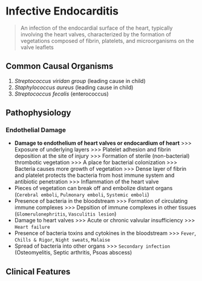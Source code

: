 # Infective Endocarditis

> An infection of the endocardial surface of the heart, typically involving the heart valves, characterized by the formation of vegetations composed of fibrin, platelets, and microorganisms on the valve leaflets

## Common Causal Organisms

1. _Streptococcus viridan group_ (leading cause in child)
1. _Staphylococcus aureus_ (leading cause in child)
1. _Streptococcus fecalis_ (enterococcus)

## Pathophysiology

### Endothelial Damage

- **Damage to endothelium of heart valves or endocardium of heart** >>> Exposure of underlying layers >>> Platelet adhesion and fibrin deposition at the site of injury >>> Formation of sterile (non-bacterial) thrombotic vegetation >>> A place for bacterial colonization >>> Bacteria causes more growth of vegetation >>> Dense layer of fibrin and platelet protects the bacteria from host immune system and antibiotic penetration >>> Inflammation of the heart valve
- Pieces of vegetation can break off and embolize distant organs (`Cerebral emboli`, `Pulmonary emboli`, `Systemic emboli`)
- Presence of bacteria in the bloodstream >>> Formation of circulating immune complexes >>> Depsition of immune complexes in other tissues (`Glomerulonephritis`, `Vasculitis lesion`)
- Damage to heart valves >>> Acute or chronic valvular insufficiency >>> `Heart failure`
- Presence of bacteria toxins and cytokines in the bloodstream >>> `Fever`, `Chills & Rigor`, `Night sweats`, `Malaise`
- Spread of bacteria into other organs >>> `Secondary infection` (Osteomyelitis, Septic arthritis, Psoas abscess)

## Clinical Features
